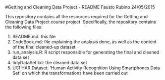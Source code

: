#Getting and Cleaning Data Project - README
Fausto Rubino
24/05/2015

This repository contains all the resources required for the Getting and Cleaning Data Project course project.
Specifically, the repository contains the following files:

1. README.md: this file
2. CodeBook.md: file explaining the analysis done, as well as the content of the final cleaned-up dataset
3. run_analysis.R: R script responsible for generating the final and cleaned data set
4. tidyDataSet.txt: the cleaned data set
5. UCI HAR Dataset: 'Human Activity Recognition Using Smartphones Data Set' on which the transformations have been carried out
